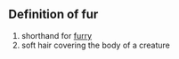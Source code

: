 ## Definition of fur

1. shorthand for [furry](./furry)
2. soft hair covering the body of a creature
